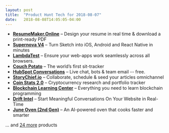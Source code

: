 ```yaml
---
layout: post
title:  "Product Hunt Tech for 2018-08-07"
date:   2018-08-08T14:05:05-04:00
---
```


* **[ResumeMaker.Online](https://www.producthunt.com/posts/resumemaker-online?utm_campaign=producthunt-api&utm_medium=api&utm_source=Application%3A+Daily+Digest+RSS+%28ID%3A+3202%29)** – Design your resume in real time & download a print-ready PDF
* **[Supernova V4](https://www.producthunt.com/posts/supernova-v4?utm_campaign=producthunt-api&utm_medium=api&utm_source=Application%3A+Daily+Digest+RSS+%28ID%3A+3202%29)** – Turn Sketch into iOS, Android and React Native in minutes
* **[LambdaTest](https://www.producthunt.com/posts/lambdatest?utm_campaign=producthunt-api&utm_medium=api&utm_source=Application%3A+Daily+Digest+RSS+%28ID%3A+3202%29)** – Ensure your web-apps work seamlessly across all browsers.
* **[Couch Potato](https://www.producthunt.com/posts/couch-potato?utm_campaign=producthunt-api&utm_medium=api&utm_source=Application%3A+Daily+Digest+RSS+%28ID%3A+3202%29)** – The world’s first sit-tracker
* **[HubSpot Conversations](https://www.producthunt.com/posts/hubspot-conversations?utm_campaign=producthunt-api&utm_medium=api&utm_source=Application%3A+Daily+Digest+RSS+%28ID%3A+3202%29)** – Live chat, bots & team email -- free.
* **[StoryChief.io](https://www.producthunt.com/posts/storychief-io?utm_campaign=producthunt-api&utm_medium=api&utm_source=Application%3A+Daily+Digest+RSS+%28ID%3A+3202%29)** – Collaborate, schedule & seed your articles omnichannel
* **[Coin Stats 2.0](https://www.producthunt.com/posts/coin-stats-2-0?utm_campaign=producthunt-api&utm_medium=api&utm_source=Application%3A+Daily+Digest+RSS+%28ID%3A+3202%29)** – Cryptocurrency research and portfolio tracker
* **[Blockchain Learning Center](https://www.producthunt.com/posts/blockchain-learning-center?utm_campaign=producthunt-api&utm_medium=api&utm_source=Application%3A+Daily+Digest+RSS+%28ID%3A+3202%29)** – Everything you need to learn blockchain programming
* **[Drift Intel](https://www.producthunt.com/posts/drift-intel?utm_campaign=producthunt-api&utm_medium=api&utm_source=Application%3A+Daily+Digest+RSS+%28ID%3A+3202%29)** – Start Meaningful Conversations On Your Website in Real-Time
* **[June Oven (2nd Gen)](https://www.producthunt.com/posts/june-oven-2nd-gen?utm_campaign=producthunt-api&utm_medium=api&utm_source=Application%3A+Daily+Digest+RSS+%28ID%3A+3202%29)** – An AI-powered oven that cooks faster and smarter

… and [24 more](https://www.producthunt.com/tech) products